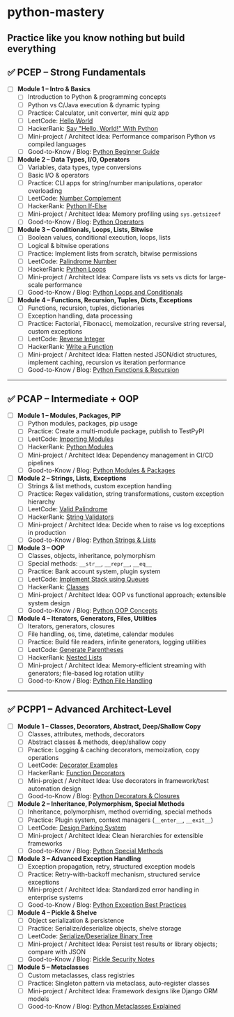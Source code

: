 # python-mastery
Practice like you know nothing but build everything
----

## ✅ PCEP – Strong Fundamentals

- [ ] **Module 1 – Intro & Basics**
  - [ ] Introduction to Python & programming concepts  
  - [ ] Python vs C/Java execution & dynamic typing  
  - [ ] Practice: Calculator, unit converter, mini quiz app  
  - [ ] LeetCode: [Hello World](https://leetcode.com/problems/hello-world/)  
  - [ ] HackerRank: [Say "Hello, World!" With Python](https://www.hackerrank.com/challenges/py-hello-world/problem)  
  - [ ] Mini-project / Architect Idea: Performance comparison Python vs compiled languages  
  - [ ] Good-to-Know / Blog: [Python Beginner Guide](https://www.janbasktraining.com/blog/pcep-certification-guide/)

- [ ] **Module 2 – Data Types, I/O, Operators**
  - [ ] Variables, data types, type conversions  
  - [ ] Basic I/O & operators  
  - [ ] Practice: CLI apps for string/number manipulations, operator overloading  
  - [ ] LeetCode: [Number Complement](https://leetcode.com/problems/number-complement/)  
  - [ ] HackerRank: [Python If-Else](https://www.hackerrank.com/challenges/py-if-else/problem)  
  - [ ] Mini-project / Architect Idea: Memory profiling using `sys.getsizeof`  
  - [ ] Good-to-Know / Blog: [Python Operators](https://www.w3schools.com/python/python_operators.asp)

- [ ] **Module 3 – Conditionals, Loops, Lists, Bitwise**
  - [ ] Boolean values, conditional execution, loops, lists  
  - [ ] Logical & bitwise operations  
  - [ ] Practice: Implement lists from scratch, bitwise permissions  
  - [ ] LeetCode: [Palindrome Number](https://leetcode.com/problems/palindrome-number/)  
  - [ ] HackerRank: [Python Loops](https://www.hackerrank.com/challenges/python-loops/problem)  
  - [ ] Mini-project / Architect Idea: Compare lists vs sets vs dicts for large-scale performance  
  - [ ] Good-to-Know / Blog: [Python Loops and Conditionals](https://www.w3schools.com/python/python_conditions.asp)

- [ ] **Module 4 – Functions, Recursion, Tuples, Dicts, Exceptions**
  - [ ] Functions, recursion, tuples, dictionaries  
  - [ ] Exception handling, data processing  
  - [ ] Practice: Factorial, Fibonacci, memoization, recursive string reversal, custom exceptions  
  - [ ] LeetCode: [Reverse Integer](https://leetcode.com/problems/reverse-integer/)  
  - [ ] HackerRank: [Write a Function](https://www.hackerrank.com/challenges/write-a-function/problem)  
  - [ ] Mini-project / Architect Idea: Flatten nested JSON/dict structures, implement caching, recursion vs iteration performance  
  - [ ] Good-to-Know / Blog: [Python Functions & Recursion](https://www.w3schools.com/python/python_functions.asp)

---

## ✅ PCAP – Intermediate + OOP

- [ ] **Module 1 – Modules, Packages, PIP**
  - [ ] Python modules, packages, pip usage  
  - [ ] Practice: Create a multi-module package, publish to TestPyPI  
  - [ ] LeetCode: [Importing Modules](https://leetcode.com/problems/importing-modules/)  
  - [ ] HackerRank: [Python Modules](https://www.hackerrank.com/challenges/python-modules/problem)  
  - [ ] Mini-project / Architect Idea: Dependency management in CI/CD pipelines  
  - [ ] Good-to-Know / Blog: [Python Modules & Packages](https://realpython.com/python-modules-packages/)

- [ ] **Module 2 – Strings, Lists, Exceptions**
  - [ ] Strings & list methods, custom exception handling  
  - [ ] Practice: Regex validation, string transformations, custom exception hierarchy  
  - [ ] LeetCode: [Valid Palindrome](https://leetcode.com/problems/valid-palindrome/)  
  - [ ] HackerRank: [String Validators](https://www.hackerrank.com/challenges/string-validators/problem)  
  - [ ] Mini-project / Architect Idea: Decide when to raise vs log exceptions in production  
  - [ ] Good-to-Know / Blog: [Python Strings & Lists](https://www.w3schools.com/python/python_strings.asp)

- [ ] **Module 3 – OOP**
  - [ ] Classes, objects, inheritance, polymorphism  
  - [ ] Special methods: `__str__`, `__repr__`, `__eq__`  
  - [ ] Practice: Bank account system, plugin system  
  - [ ] LeetCode: [Implement Stack using Queues](https://leetcode.com/problems/implement-stack-using-queues/)  
  - [ ] HackerRank: [Classes](https://www.hackerrank.com/challenges/classes/problem)  
  - [ ] Mini-project / Architect Idea: OOP vs functional approach; extensible system design  
  - [ ] Good-to-Know / Blog: [Python OOP Concepts](https://realpython.com/python3-object-oriented-programming/)

- [ ] **Module 4 – Iterators, Generators, Files, Utilities**
  - [ ] Iterators, generators, closures  
  - [ ] File handling, os, time, datetime, calendar modules  
  - [ ] Practice: Build file readers, infinite generators, logging utilities  
  - [ ] LeetCode: [Generate Parentheses](https://leetcode.com/problems/generate-parentheses/)  
  - [ ] HackerRank: [Nested Lists](https://www.hackerrank.com/challenges/nested-list/problem)  
  - [ ] Mini-project / Architect Idea: Memory-efficient streaming with generators; file-based log rotation utility  
  - [ ] Good-to-Know / Blog: [Python File Handling](https://www.w3schools.com/python/python_file_handling.asp)

---

## ✅ PCPP1 – Advanced Architect-Level

- [ ] **Module 1 – Classes, Decorators, Abstract, Deep/Shallow Copy**
  - [ ] Classes, attributes, methods, decorators  
  - [ ] Abstract classes & methods, deep/shallow copy  
  - [ ] Practice: Logging & caching decorators, memoization, copy operations  
  - [ ] LeetCode: [Decorator Examples](https://leetcode.com/discuss/general-discussion/1277229/python-decorators-examples)  
  - [ ] HackerRank: [Function Decorators](https://www.hackerrank.com/challenges/decorators-2-name/problem)  
  - [ ] Mini-project / Architect Idea: Use decorators in framework/test automation design  
  - [ ] Good-to-Know / Blog: [Python Decorators & Closures](https://realpython.com/primer-on-python-decorators/)

- [ ] **Module 2 – Inheritance, Polymorphism, Special Methods**
  - [ ] Inheritance, polymorphism, method overriding, special methods  
  - [ ] Practice: Plugin system, context managers (`__enter__`, `__exit__`)  
  - [ ] LeetCode: [Design Parking System](https://leetcode.com/problems/design-parking-system/)  
  - [ ] Mini-project / Architect Idea: Clean hierarchies for extensible frameworks  
  - [ ] Good-to-Know / Blog: [Python Special Methods](https://rszalski.github.io/magicmethods/)

- [ ] **Module 3 – Advanced Exception Handling**
  - [ ] Exception propagation, retry, structured exception models  
  - [ ] Practice: Retry-with-backoff mechanism, structured service exceptions  
  - [ ] Mini-project / Architect Idea: Standardized error handling in enterprise systems  
  - [ ] Good-to-Know / Blog: [Python Exception Best Practices](https://realpython.com/python-exceptions/)

- [ ] **Module 4 – Pickle & Shelve**
  - [ ] Object serialization & persistence  
  - [ ] Practice: Serialize/deserialize objects, shelve storage  
  - [ ] LeetCode: [Serialize/Deserialize Binary Tree](https://leetcode.com/problems/serialize-and-deserialize-binary-tree/)  
  - [ ] Mini-project / Architect Idea: Persist test results or library objects; compare with JSON  
  - [ ] Good-to-Know / Blog: [Pickle Security Notes](https://docs.python.org/3/library/pickle.html#pickle-security)

- [ ] **Module 5 – Metaclasses**
  - [ ] Custom metaclasses, class registries  
  - [ ] Practice: Singleton pattern via metaclass, auto-register classes  
  - [ ] Mini-project / Architect Idea: Framework designs like Django ORM models  
  - [ ] Good-to-Know / Blog: [Python Metaclasses Explained](https://realpython.com/python-metaclasses/)
